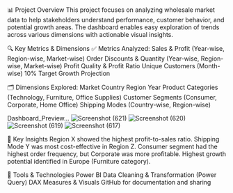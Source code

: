 📊 Project Overview
This project focuses on analyzing wholesale market data to help stakeholders understand performance, customer behavior, and potential growth areas. The dashboard enables easy exploration of 
trends across various dimensions with actionable visual insights.

🔍 Key Metrics & Dimensions
✅ Metrics Analyzed:
Sales & Profit (Year-wise, Region-wise, Market-wise)
Order Discounts & Quantity (Year-wise, Region-wise, Market-wise)
Profit Quality & Profit Ratio
Unique Customers (Month-wise)
10% Target Growth Projection

🗂️ Dimensions Explored:
Market
Country
Region
Year
Product Categories (Technology, Furniture, Office Supplies)
Customer Segments (Consumer, Corporate, Home Office)
Shipping Modes (Country-wise, Region-wise)

Dashboard_Preview...
![Screenshot (621)](https://github.com/user-attachments/assets/724d4097-bf82-4aae-83d4-025b9f1fa2d4)
![Screenshot (620)](https://github.com/user-attachments/assets/ea137f35-8ebe-43b6-891d-21fe2b393e25)
![Screenshot (619)](https://github.com/user-attachments/assets/63f026cc-41e5-44aa-a111-c470d2372166)
![Screenshot (617)](https://github.com/user-attachments/assets/0d657ac5-6f78-4af9-bf34-3eadb435ddf4)


🧠 Key Insights
Region X showed the highest profit-to-sales ratio.
Shipping Mode Y was most cost-effective in Region Z.
Consumer segment had the highest order frequency, but Corporate was more profitable.
Highest growth potential identified in Europe (Furniture category).

🔧 Tools & Technologies
Power BI
Data Cleaning & Transformation (Power Query)
DAX Measures & Visuals
GitHub for documentation and sharing





